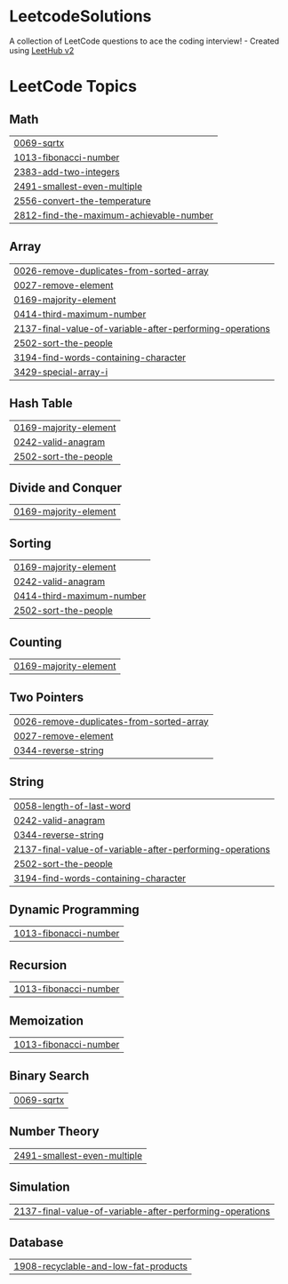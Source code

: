 # LeetcodeSolutions
A collection of LeetCode questions to ace the coding interview! - Created using [LeetHub v2](https://github.com/arunbhardwaj/LeetHub-2.0)

<!---LeetCode Topics Start-->
# LeetCode Topics
## Math
|  |
| ------- |
| [0069-sqrtx](https://github.com/Inba-11/LeetcodeSolutions/tree/master/0069-sqrtx) |
| [1013-fibonacci-number](https://github.com/Inba-11/LeetcodeSolutions/tree/master/1013-fibonacci-number) |
| [2383-add-two-integers](https://github.com/Inba-11/LeetcodeSolutions/tree/master/2383-add-two-integers) |
| [2491-smallest-even-multiple](https://github.com/Inba-11/LeetcodeSolutions/tree/master/2491-smallest-even-multiple) |
| [2556-convert-the-temperature](https://github.com/Inba-11/LeetcodeSolutions/tree/master/2556-convert-the-temperature) |
| [2812-find-the-maximum-achievable-number](https://github.com/Inba-11/LeetcodeSolutions/tree/master/2812-find-the-maximum-achievable-number) |
## Array
|  |
| ------- |
| [0026-remove-duplicates-from-sorted-array](https://github.com/Inba-11/LeetcodeSolutions/tree/master/0026-remove-duplicates-from-sorted-array) |
| [0027-remove-element](https://github.com/Inba-11/LeetcodeSolutions/tree/master/0027-remove-element) |
| [0169-majority-element](https://github.com/Inba-11/LeetcodeSolutions/tree/master/0169-majority-element) |
| [0414-third-maximum-number](https://github.com/Inba-11/LeetcodeSolutions/tree/master/0414-third-maximum-number) |
| [2137-final-value-of-variable-after-performing-operations](https://github.com/Inba-11/LeetcodeSolutions/tree/master/2137-final-value-of-variable-after-performing-operations) |
| [2502-sort-the-people](https://github.com/Inba-11/LeetcodeSolutions/tree/master/2502-sort-the-people) |
| [3194-find-words-containing-character](https://github.com/Inba-11/LeetcodeSolutions/tree/master/3194-find-words-containing-character) |
| [3429-special-array-i](https://github.com/Inba-11/LeetcodeSolutions/tree/master/3429-special-array-i) |
## Hash Table
|  |
| ------- |
| [0169-majority-element](https://github.com/Inba-11/LeetcodeSolutions/tree/master/0169-majority-element) |
| [0242-valid-anagram](https://github.com/Inba-11/LeetcodeSolutions/tree/master/0242-valid-anagram) |
| [2502-sort-the-people](https://github.com/Inba-11/LeetcodeSolutions/tree/master/2502-sort-the-people) |
## Divide and Conquer
|  |
| ------- |
| [0169-majority-element](https://github.com/Inba-11/LeetcodeSolutions/tree/master/0169-majority-element) |
## Sorting
|  |
| ------- |
| [0169-majority-element](https://github.com/Inba-11/LeetcodeSolutions/tree/master/0169-majority-element) |
| [0242-valid-anagram](https://github.com/Inba-11/LeetcodeSolutions/tree/master/0242-valid-anagram) |
| [0414-third-maximum-number](https://github.com/Inba-11/LeetcodeSolutions/tree/master/0414-third-maximum-number) |
| [2502-sort-the-people](https://github.com/Inba-11/LeetcodeSolutions/tree/master/2502-sort-the-people) |
## Counting
|  |
| ------- |
| [0169-majority-element](https://github.com/Inba-11/LeetcodeSolutions/tree/master/0169-majority-element) |
## Two Pointers
|  |
| ------- |
| [0026-remove-duplicates-from-sorted-array](https://github.com/Inba-11/LeetcodeSolutions/tree/master/0026-remove-duplicates-from-sorted-array) |
| [0027-remove-element](https://github.com/Inba-11/LeetcodeSolutions/tree/master/0027-remove-element) |
| [0344-reverse-string](https://github.com/Inba-11/LeetcodeSolutions/tree/master/0344-reverse-string) |
## String
|  |
| ------- |
| [0058-length-of-last-word](https://github.com/Inba-11/LeetcodeSolutions/tree/master/0058-length-of-last-word) |
| [0242-valid-anagram](https://github.com/Inba-11/LeetcodeSolutions/tree/master/0242-valid-anagram) |
| [0344-reverse-string](https://github.com/Inba-11/LeetcodeSolutions/tree/master/0344-reverse-string) |
| [2137-final-value-of-variable-after-performing-operations](https://github.com/Inba-11/LeetcodeSolutions/tree/master/2137-final-value-of-variable-after-performing-operations) |
| [2502-sort-the-people](https://github.com/Inba-11/LeetcodeSolutions/tree/master/2502-sort-the-people) |
| [3194-find-words-containing-character](https://github.com/Inba-11/LeetcodeSolutions/tree/master/3194-find-words-containing-character) |
## Dynamic Programming
|  |
| ------- |
| [1013-fibonacci-number](https://github.com/Inba-11/LeetcodeSolutions/tree/master/1013-fibonacci-number) |
## Recursion
|  |
| ------- |
| [1013-fibonacci-number](https://github.com/Inba-11/LeetcodeSolutions/tree/master/1013-fibonacci-number) |
## Memoization
|  |
| ------- |
| [1013-fibonacci-number](https://github.com/Inba-11/LeetcodeSolutions/tree/master/1013-fibonacci-number) |
## Binary Search
|  |
| ------- |
| [0069-sqrtx](https://github.com/Inba-11/LeetcodeSolutions/tree/master/0069-sqrtx) |
## Number Theory
|  |
| ------- |
| [2491-smallest-even-multiple](https://github.com/Inba-11/LeetcodeSolutions/tree/master/2491-smallest-even-multiple) |
## Simulation
|  |
| ------- |
| [2137-final-value-of-variable-after-performing-operations](https://github.com/Inba-11/LeetcodeSolutions/tree/master/2137-final-value-of-variable-after-performing-operations) |
## Database
|  |
| ------- |
| [1908-recyclable-and-low-fat-products](https://github.com/Inba-11/LeetcodeSolutions/tree/master/1908-recyclable-and-low-fat-products) |
<!---LeetCode Topics End-->